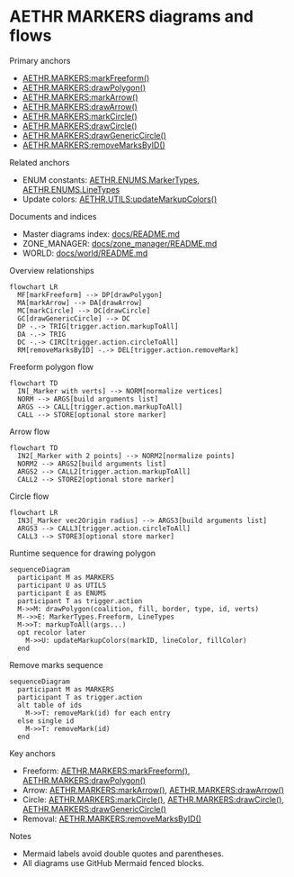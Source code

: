 # AETHR MARKERS diagrams and flows

Primary anchors
- [AETHR.MARKERS:markFreeform()](dev/MARKERS.lua:43)
- [AETHR.MARKERS:drawPolygon()](dev/MARKERS.lua:85)
- [AETHR.MARKERS:markArrow()](dev/MARKERS.lua:139)
- [AETHR.MARKERS:drawArrow()](dev/MARKERS.lua:176)
- [AETHR.MARKERS:markCircle()](dev/MARKERS.lua:229)
- [AETHR.MARKERS:drawCircle()](dev/MARKERS.lua:269)
- [AETHR.MARKERS:drawGenericCircle()](dev/MARKERS.lua:299)
- [AETHR.MARKERS:removeMarksByID()](dev/MARKERS.lua:318)

Related anchors
- ENUM constants: [AETHR.ENUMS.MarkerTypes](dev/ENUMS.lua:461), [AETHR.ENUMS.LineTypes](dev/ENUMS.lua:452)
- Update colors: [AETHR.UTILS:updateMarkupColors()](dev/UTILS.lua:188)

Documents and indices
- Master diagrams index: [docs/README.md](docs/README.md)
- ZONE_MANAGER: [docs/zone_manager/README.md](../zone_manager/README.md)
- WORLD: [docs/world/README.md](../world/README.md)

Overview relationships

```mermaid
flowchart LR
  MF[markFreeform] --> DP[drawPolygon]
  MA[markArrow] --> DA[drawArrow]
  MC[markCircle] --> DC[drawCircle]
  GC[drawGenericCircle] --> DC
  DP -.-> TRIG[trigger.action.markupToAll]
  DA -.-> TRIG
  DC -.-> CIRC[trigger.action.circleToAll]
  RM[removeMarksByID] -.-> DEL[trigger.action.removeMark]
```

Freeform polygon flow

```mermaid
flowchart TD
  IN[_Marker with verts] --> NORM[normalize vertices]
  NORM --> ARGS[build arguments list]
  ARGS --> CALL[trigger.action.markupToAll]
  CALL --> STORE[optional store marker]
```

Arrow flow

```mermaid
flowchart TD
  IN2[_Marker with 2 points] --> NORM2[normalize points]
  NORM2 --> ARGS2[build arguments list]
  ARGS2 --> CALL2[trigger.action.markupToAll]
  CALL2 --> STORE2[optional store marker]
```

Circle flow

```mermaid
flowchart LR
  IN3[_Marker vec2Origin radius] --> ARGS3[build arguments list]
  ARGS3 --> CALL3[trigger.action.circleToAll]
  CALL3 --> STORE3[optional store marker]
```

Runtime sequence for drawing polygon

```mermaid
sequenceDiagram
  participant M as MARKERS
  participant U as UTILS
  participant E as ENUMS
  participant T as trigger.action
  M->>M: drawPolygon(coalition, fill, border, type, id, verts)
  M-->>E: MarkerTypes.Freeform, LineTypes
  M->>T: markupToAll(args...)
  opt recolor later
    M->>U: updateMarkupColors(markID, lineColor, fillColor)
  end
```

Remove marks sequence

```mermaid
sequenceDiagram
  participant M as MARKERS
  participant T as trigger.action
  alt table of ids
    M->>T: removeMark(id) for each entry
  else single id
    M->>T: removeMark(id)
  end
```

Key anchors
- Freeform: [AETHR.MARKERS:markFreeform()](dev/MARKERS.lua:43), [AETHR.MARKERS:drawPolygon()](dev/MARKERS.lua:85)
- Arrow: [AETHR.MARKERS:markArrow()](dev/MARKERS.lua:139), [AETHR.MARKERS:drawArrow()](dev/MARKERS.lua:176)
- Circle: [AETHR.MARKERS:markCircle()](dev/MARKERS.lua:229), [AETHR.MARKERS:drawCircle()](dev/MARKERS.lua:269), [AETHR.MARKERS:drawGenericCircle()](dev/MARKERS.lua:299)
- Removal: [AETHR.MARKERS:removeMarksByID()](dev/MARKERS.lua:318)

Notes
- Mermaid labels avoid double quotes and parentheses.
- All diagrams use GitHub Mermaid fenced blocks.